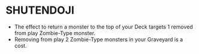 
# SHUTENDOJI

*   The effect to return a monster to the top of your Deck targets 1 removed from play Zombie-Type monster.
*   Removing from play 2 Zombie-Type monsters in your Graveyard is a cost.

  